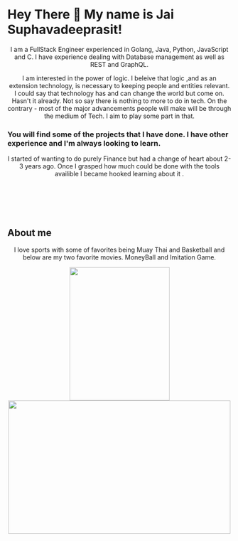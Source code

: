
# Hey There :wave:   My name is Jai Suphavadeeprasit!


<p align="center" >
I am a FullStack Engineer experienced in Golang, Java, Python, JavaScript and C.
I have experience dealing with Database management as well as REST and GraphQL. 
</p>






<p align="center">
I am interested in the power of logic. 
I beleive that logic ,and as an extension technology,
is necessary to keeping people and entities relevant. 
I could say that technology has and can change the world but
come on. Hasn't it already. Not so say there is nothing to more
to do in tech. On the contrary - most of the major advancements
people will make will be through the medium of Tech. I aim to play
some part in that.
</p>

### You will find some of the projects that I have done. I have other experience and I'm always looking to learn.

<p align="center" >
I started of wanting to do purely Finance but had a change of heart about 2-3 years ago.
Once I grasped how much could be done with the tools availible I became hooked learning about it . 
</p>


<br></br>
<br></br>

## About me 
<p align="center">
I love sports with some of favorites being Muay Thai and Basketball and
below are my two favorite movies. MoneyBall and Imitation Game.
</p>

<div id="header" align="center">
  <img src="https://theacademyroad.com/wp-content/uploads/2015/01/The-Intimidation-Game-2-638x900.jpg"
       width="225"
       height="300"  />
  <img src="https://miro.medium.com/max/880/1*RmFOEGRNw5oq6U5Ahy9bRw.jpeg"
       width="500"
       height="300"  />
</div>
